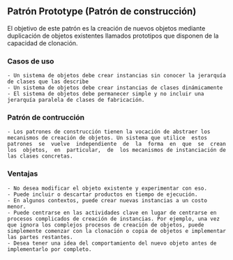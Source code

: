 ﻿## Patrón Prototype (Patrón de construcción)

El objetivo de  este patrón  es la  creación de nuevos objetos mediante duplicación de objetos  existentes llamados prototipos que disponen de la capacidad de clonación.

### Casos de uso
	- Un sistema de objetos debe crear instancias sin conocer la jerarquía de clases que las describe
	- Un sistema de objetos debe crear instancias de clases dinámicamente
	- El sistema de objetos debe permanecer simple y no incluir una jerarquía paralela de clases de fabricación.

### Patrón de contrucción
	- Los patrones de construcción tienen la vocación de abstraer los mecanismos de creación de objetos. Un sistema que utilice  estos  patrones  se  vuelve  independiente  de  la  forma  en  que  se  crean  los  objetos,  en  particular,  de  los mecanismos de instanciación de las clases concretas.

### Ventajas
	- No desea modificar el objeto existente y experimentar con eso.
	- Puede incluir o descartar productos en tiempo de ejecución.
	- En algunos contextos, puede crear nuevas instancias a un costo menor.
	- Puede centrarse en las actividades clave en lugar de centrarse en procesos complicados de creación de instancias. Por ejemplo, una vez que ignora los complejos procesos de creación de objetos, puede simplemente comenzar con la clonación o copia de objetos e implementar las partes restantes.
	- Desea tener una idea del comportamiento del nuevo objeto antes de implementarlo por completo.







